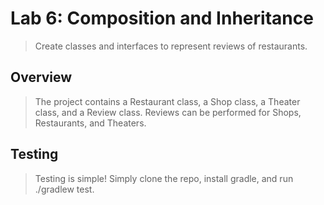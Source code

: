 # Lab 6: Composition and Inheritance
> Create classes and interfaces to represent reviews of restaurants.

## Overview
> The project contains a Restaurant class, a Shop class, a Theater class, and a Review class. Reviews can be performed for Shops, Restaurants, and Theaters.

## Testing
> Testing is simple! Simply clone the repo, install gradle, and run ./gradlew test.